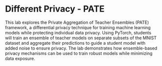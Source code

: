 # Different Privacy - PATE
This lab explores the Private Aggregation of Teacher Ensembles (PATE) framework, a differential privacy technique for training machine learning models while protecting individual data privacy. Using PyTorch, students will train an ensemble of teacher models on separate subsets of the MNIST dataset and aggregate their predictions to guide a student model with added noise to ensure privacy. The lab demonstrates how ensemble-based privacy mechanisms can be used to train robust models while minimizing data exposure.
